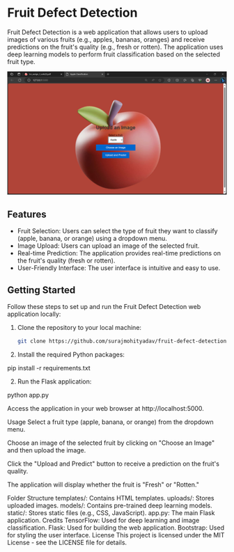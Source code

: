 # Fruit Defect Detection

Fruit Defect Detection is a web application that allows users to upload images of various fruits (e.g., apples, bananas, oranges) and receive predictions on the fruit's quality (e.g., fresh or rotten). The application uses deep learning models to perform fruit classification based on the selected fruit type.

![Sample Screenshot](screenshots/Screenshot.png)

## Features

- Fruit Selection: Users can select the type of fruit they want to classify (apple, banana, or orange) using a dropdown menu.
- Image Upload: Users can upload an image of the selected fruit.
- Real-time Prediction: The application provides real-time predictions on the fruit's quality (fresh or rotten).
- User-Friendly Interface: The user interface is intuitive and easy to use.

## Getting Started

Follow these steps to set up and run the Fruit Defect Detection web application locally:

1. Clone the repository to your local machine:

   ```bash
   git clone https://github.com/surajmohityadav/fruit-defect-detection.git


1. Install the required Python packages:

pip install -r requirements.txt


2. Run the Flask application:

python app.py


Access the application in your web browser at http://localhost:5000.

Usage
Select a fruit type (apple, banana, or orange) from the dropdown menu.

Choose an image of the selected fruit by clicking on "Choose an Image" and then upload the image.

Click the "Upload and Predict" button to receive a prediction on the fruit's quality.

The application will display whether the fruit is "Fresh" or "Rotten."

Folder Structure
templates/: Contains HTML templates.
uploads/: Stores uploaded images.
models/: Contains pre-trained deep learning models.
static/: Stores static files (e.g., CSS, JavaScript).
app.py: The main Flask application.
Credits
TensorFlow: Used for deep learning and image classification.
Flask: Used for building the web application.
Bootstrap: Used for styling the user interface.
License
This project is licensed under the MIT License - see the LICENSE file for details.

